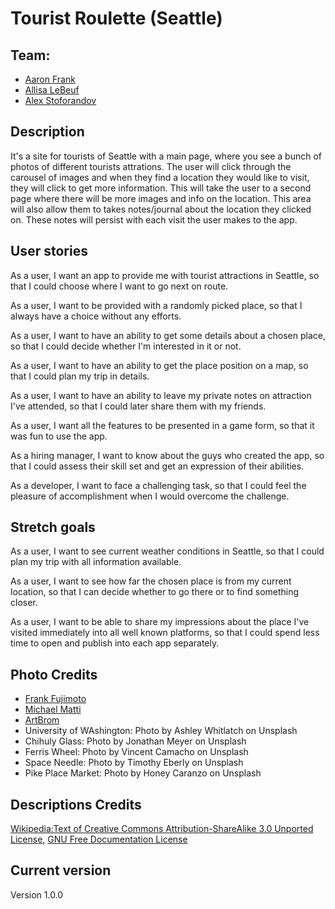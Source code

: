 # Tourist Roulette (Seattle)

## Team:

- [Aaron Frank](https://github.com/afrank41)
- [Allisa LeBeuf](https://github.com/allisa)
- [Alex Stoforandov](https://github.com/al1s)

## Description

It's a site for tourists of Seattle with a main page, where you see a bunch of photos of different tourists attrations. The user will click through the carousel of images and when they find a location they would like to visit, they will click to get more information. This will take the user to a second page where there will be more images and info on the location. This area will also allow them to takes notes/journal about the location they clicked on. These notes will persist with each visit the user makes to the app.

## User stories

As a user, I want an app to provide me with tourist attractions in Seattle, so that I could choose where I want to go next on route.

As a user, I want to be provided with a randomly picked place, so that I always have a choice without any efforts.

As a user, I want to have an ability to get some details about a chosen place, so that I could decide whether I'm interested in it or not.

As a user, I want to have an ability to get the place position on a map, so that I could plan my trip in details.

As a user, I want to have an ability to leave my private notes on attraction I've attended, so that I could later share them with my friends.

As a user, I want all the features to be presented in a game form, so that it was fun to use the app.

As a hiring manager, I want to know about the guys who created the app, so that I could assess their skill set and get an expression of their abilities.

As a developer, I want to face a challenging task, so that I could feel the pleasure of accomplishment when I would overcome the challenge.

## Stretch goals

As a user, I want to see current weather conditions in Seattle, so that I could plan my trip with all information available.

As a user, I want to see how far the chosen place is from my current location, so that I can decide whether to go there or to find something closer.

As a user, I want to be able to share my impressions about the place I've visited immediately into all well known platforms, so that I could spend less time to open and publish into each app separately.

## Photo Credits

- [Frank Fujimoto](https://www.flickr.com/photos/fmf0/)
- [Michael Matti](https://www.flickr.com/photos/michaelmattiphotography/)
- [ArtBrom](https://www.flickr.com/photos/art-sarah/)
- University of WAshington: Photo by Ashley Whitlatch on Unsplash
- Chihuly Glass: Photo by Jonathan Meyer on Unsplash
- Ferris Wheel: Photo by Vincent Camacho on Unsplash
- Space Needle: Photo by Timothy Eberly on Unsplash
- Pike Place Market: Photo by Honey Caranzo on Unsplash

## Descriptions Credits

[Wikipedia:Text of Creative Commons Attribution-ShareAlike 3.0 Unported License](https://en.wikipedia.org/wiki/Wikipedia:Text_of_Creative_Commons_Attribution-ShareAlike_3.0_Unported_License), [GNU Free Documentation License](http://www.gnu.org/copyleft/fdl.html)

## Current version

Version 1.0.0
